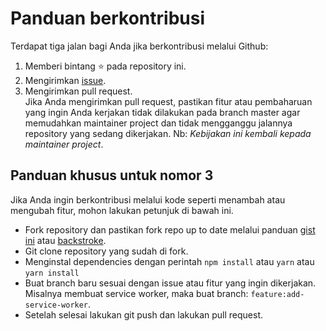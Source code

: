 # Panduan berkontribusi
Terdapat tiga jalan bagi Anda jika berkontribusi melalui Github:
1. Memberi bintang ⭐️ pada repository ini.
1. Mengirimkan [issue](https://github.com/w3id/webunconfid-website/issues).
1. Mengirimkan pull request. <br />
   Jika Anda mengirimkan pull request, pastikan fitur atau pembaharuan yang ingin Anda kerjakan tidak dilakukan pada branch master agar memudahkan maintainer project dan tidak mengganggu jalannya repository yang sedang dikerjakan.
   Nb: *Kebijakan ini kembali kepada maintainer project*.

## Panduan khusus untuk nomor 3
Jika Anda ingin berkontribusi melalui kode seperti menambah atau mengubah fitur, mohon lakukan petunjuk di bawah ini.
- Fork repository dan pastikan fork repo up to date melalui panduan [gist ini](https://gist.github.com/CristinaSolana/1885435) atau [backstroke](https://backstroke.co/).
- Git clone repository yang sudah di fork.
- Menginstal dependencies dengan perintah `npm install` atau `yarn` atau `yarn install`
- Buat branch baru sesuai dengan issue atau fitur yang ingin dikerjakan. Misalnya membuat service worker, maka buat branch: ```feature:add-service-worker```.
- Setelah selesai lakukan git push dan lakukan pull request.
